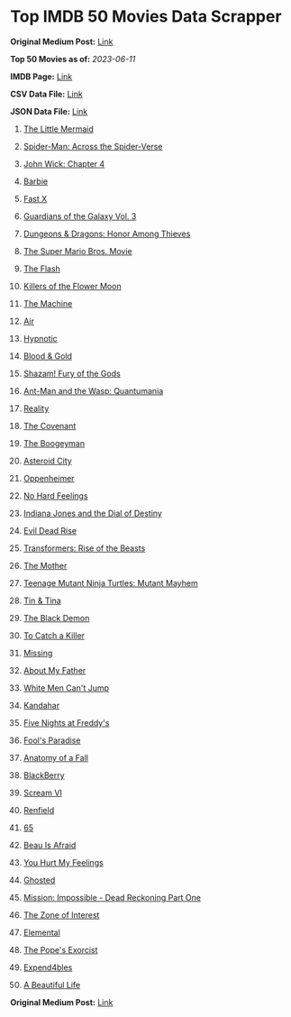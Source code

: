 # Top IMDB 50 Movies Data Scrapper

**Original Medium Post:** [Link](https://medium.com/@nishantsahoo/which-movie-should-i-watch-5c83a3c0f5b1) 

**Top 50 Movies as of:** _2023-06-11_

**IMDB Page:** [Link](http://www.imdb.com/search/title?release_date=2023,2023&title_type=feature)

**CSV Data File:** [Link](/Data/data.csv)

**JSON Data File:** [Link](/Data/data.json)

1. [The Little Mermaid](https://www.imdb.com/title/tt5971474/?ref_=adv_li_tt)

2. [Spider-Man: Across the Spider-Verse](https://www.imdb.com/title/tt9362722/?ref_=adv_li_tt)

3. [John Wick: Chapter 4](https://www.imdb.com/title/tt10366206/?ref_=adv_li_tt)

4. [Barbie](https://www.imdb.com/title/tt1517268/?ref_=adv_li_tt)

5. [Fast X](https://www.imdb.com/title/tt5433140/?ref_=adv_li_tt)

6. [Guardians of the Galaxy Vol. 3](https://www.imdb.com/title/tt6791350/?ref_=adv_li_tt)

7. [Dungeons & Dragons: Honor Among Thieves](https://www.imdb.com/title/tt2906216/?ref_=adv_li_tt)

8. [The Super Mario Bros. Movie](https://www.imdb.com/title/tt6718170/?ref_=adv_li_tt)

9. [The Flash](https://www.imdb.com/title/tt0439572/?ref_=adv_li_tt)

10. [Killers of the Flower Moon](https://www.imdb.com/title/tt5537002/?ref_=adv_li_tt)

11. [The Machine](https://www.imdb.com/title/tt11040844/?ref_=adv_li_tt)

12. [Air](https://www.imdb.com/title/tt16419074/?ref_=adv_li_tt)

13. [Hypnotic](https://www.imdb.com/title/tt8080204/?ref_=adv_li_tt)

14. [Blood & Gold](https://www.imdb.com/title/tt18073328/?ref_=adv_li_tt)

15. [Shazam! Fury of the Gods](https://www.imdb.com/title/tt10151854/?ref_=adv_li_tt)

16. [Ant-Man and the Wasp: Quantumania](https://www.imdb.com/title/tt10954600/?ref_=adv_li_tt)

17. [Reality](https://www.imdb.com/title/tt24068064/?ref_=adv_li_tt)

18. [The Covenant](https://www.imdb.com/title/tt4873118/?ref_=adv_li_tt)

19. [The Boogeyman](https://www.imdb.com/title/tt3427252/?ref_=adv_li_tt)

20. [Asteroid City](https://www.imdb.com/title/tt14230388/?ref_=adv_li_tt)

21. [Oppenheimer](https://www.imdb.com/title/tt15398776/?ref_=adv_li_tt)

22. [No Hard Feelings](https://www.imdb.com/title/tt15671028/?ref_=adv_li_tt)

23. [Indiana Jones and the Dial of Destiny](https://www.imdb.com/title/tt1462764/?ref_=adv_li_tt)

24. [Evil Dead Rise](https://www.imdb.com/title/tt13345606/?ref_=adv_li_tt)

25. [Transformers: Rise of the Beasts](https://www.imdb.com/title/tt5090568/?ref_=adv_li_tt)

26. [The Mother](https://www.imdb.com/title/tt6968614/?ref_=adv_li_tt)

27. [Teenage Mutant Ninja Turtles: Mutant Mayhem](https://www.imdb.com/title/tt8589698/?ref_=adv_li_tt)

28. [Tin & Tina](https://www.imdb.com/title/tt7354440/?ref_=adv_li_tt)

29. [The Black Demon](https://www.imdb.com/title/tt10279472/?ref_=adv_li_tt)

30. [To Catch a Killer](https://www.imdb.com/title/tt10275534/?ref_=adv_li_tt)

31. [Missing](https://www.imdb.com/title/tt10855768/?ref_=adv_li_tt)

32. [About My Father](https://www.imdb.com/title/tt8373206/?ref_=adv_li_tt)

33. [White Men Can't Jump](https://www.imdb.com/title/tt6436620/?ref_=adv_li_tt)

34. [Kandahar](https://www.imdb.com/title/tt5761544/?ref_=adv_li_tt)

35. [Five Nights at Freddy's](https://www.imdb.com/title/tt4589218/?ref_=adv_li_tt)

36. [Fool's Paradise](https://www.imdb.com/title/tt9013340/?ref_=adv_li_tt)

37. [Anatomy of a Fall](https://www.imdb.com/title/tt17009710/?ref_=adv_li_tt)

38. [BlackBerry](https://www.imdb.com/title/tt21867434/?ref_=adv_li_tt)

39. [Scream VI](https://www.imdb.com/title/tt17663992/?ref_=adv_li_tt)

40. [Renfield](https://www.imdb.com/title/tt11358390/?ref_=adv_li_tt)

41. [65](https://www.imdb.com/title/tt12261776/?ref_=adv_li_tt)

42. [Beau Is Afraid](https://www.imdb.com/title/tt13521006/?ref_=adv_li_tt)

43. [You Hurt My Feelings](https://www.imdb.com/title/tt15771916/?ref_=adv_li_tt)

44. [Ghosted](https://www.imdb.com/title/tt15326988/?ref_=adv_li_tt)

45. [Mission: Impossible - Dead Reckoning Part One](https://www.imdb.com/title/tt9603212/?ref_=adv_li_tt)

46. [The Zone of Interest](https://www.imdb.com/title/tt7160372/?ref_=adv_li_tt)

47. [Elemental](https://www.imdb.com/title/tt15789038/?ref_=adv_li_tt)

48. [The Pope's Exorcist](https://www.imdb.com/title/tt13375076/?ref_=adv_li_tt)

49. [Expend4bles](https://www.imdb.com/title/tt3291150/?ref_=adv_li_tt)

50. [A Beautiful Life](https://www.imdb.com/title/tt15282148/?ref_=adv_li_tt)

**Original Medium Post:** [Link](https://medium.com/@nishantsahoo/which-movie-should-i-watch-5c83a3c0f5b1) 
